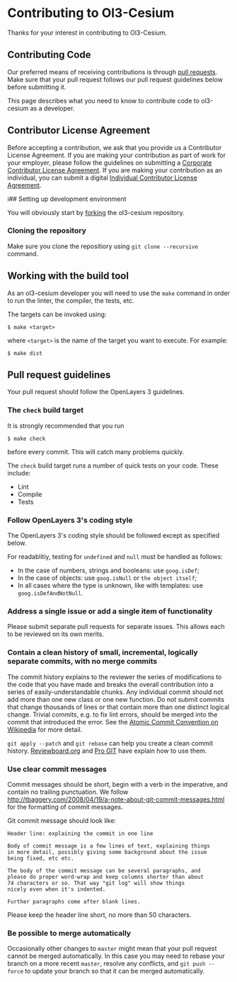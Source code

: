 # Contributing to Ol3-Cesium

Thanks for your interest in contributing to Ol3-Cesium.

## Contributing Code

Our preferred means of receiving contributions is through [pull requests](https://help.github.com/articles/using-pull-requests). Make sure
that your pull request follows our pull request guidelines below before submitting it.

This page describes what you need to know to contribute code to ol3-cesium as a developer.

## Contributor License Agreement

Before accepting a contribution, we ask that you provide us a Contributor
License Agreement.  If you are making your contribution as part of work for
your employer, please follow the guidelines on submitting a [Corporate
Contributor License Agreement](https://raw.github.com/openlayers/cla/master/ccla.txt). If you are
making your contribution as an individual, you can submit a digital [Individual
Contributor License Agreement](https://docs.google.com/spreadsheet/viewform?formkey=dGNNVUJEMXF2dERTU0FXM3JjNVBQblE6MQ).

i## Setting up development environment

You will obviously start by
[forking](https://github.com/openlayers/ol3-cesium/fork) the ol3-cesium repository.

### Cloning the repository

Make sure you clone the repositiory using `git clone --recursive` command.

## Working with the build tool

As an ol3-cesium developer you will need to use the `make` command in order
to run the linter, the compiler, the tests, etc.

The targets can be invoked using:

    $ make <target>
    
where `<target>` is the name of the target you want to execute. For example:

    $ make dist


## Pull request guidelines

Your pull request should follow the OpenLayers 3 guidelines.

### The `check` build target

It is strongly recommended that you run

    $ make check

before every commit.  This will catch many problems quickly.

The `check` build target runs a number of quick tests on your code.  These
include:

 * Lint
 * Compile
 * Tests


### Follow OpenLayers 3's coding style

The OpenLayers 3's coding style should be followed except as specified below.

For readablitiy, testing for `undefined` and `null` must be handled as follows:

- In the case of numbers, strings and booleans: use `goog.isDef`;
- In the case of objects: use `goog.isNull` or `the object itself`;
- In all cases where the type is unknown, like with templates: use `goog.isDefAndNotNull`.



### Address a single issue or add a single item of functionality

Please submit separate pull requests for separate issues.  This allows each to
be reviewed on its own merits.


### Contain a clean history of small, incremental, logically separate commits, with no merge commits

The commit history explains to the reviewer the series of modifications to the
code that you have made and breaks the overall contribution into a series of
easily-understandable chunks.  Any individual commit should not add more than
one new class or one new function.  Do not submit commits that change thousands
of lines or that contain more than one distinct logical change.  Trivial
commits, e.g. to fix lint errors, should be merged into the commit that
introduced the error.  See the [Atomic Commit Convention on Wikipedia](http://en.wikipedia.org/wiki/Atomic_commit#Atomic_Commit_Convention) for more detail.

`git apply --patch` and `git rebase` can help you create a clean commit
history.
[Reviewboard.org](http://www.reviewboard.org/docs/codebase/dev/git/clean-commits/)
and [Pro GIT](http://git-scm.com/book/en/Git-Tools-Rewriting-History) have
explain how to use them.


### Use clear commit messages

Commit messages should be short, begin with a verb in the imperative, and
contain no trailing punctuation. We follow
http://tbaggery.com/2008/04/19/a-note-about-git-commit-messages.html
for the formatting of commit messages.

Git commit message should look like:

    Header line: explaining the commit in one line

    Body of commit message is a few lines of text, explaining things
    in more detail, possibly giving some background about the issue
    being fixed, etc etc.

    The body of the commit message can be several paragraphs, and
    please do proper word-wrap and keep columns shorter than about
    74 characters or so. That way "git log" will show things
    nicely even when it's indented.

    Further paragraphs come after blank lines.

Please keep the header line short, no more than 50 characters.

### Be possible to merge automatically

Occasionally other changes to `master` might mean that your pull request cannot
be merged automatically.  In this case you may need to rebase your branch on a
more recent `master`, resolve any conflicts, and `git push --force` to update
your branch so that it can be merged automatically.
